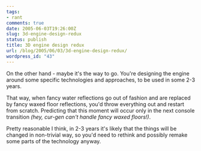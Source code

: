```yaml
---
tags:
- rant
comments: true
date: 2005-06-03T19:26:00Z
slug: 3d-engine-design-redux
status: publish
title: 3D engine design redux
url: /blog/2005/06/03/3d-engine-design-redux/
wordpress_id: "43"
---
```


On the other hand - maybe it's the way to go. You're designing the engine around some specific technologies and approaches, to be used in some 2-3 years.

That way, when fancy water reflections go out of fashion and are replaced by fancy waxed floor reflections, you'd throw everything out and restart from scratch. Predicting that this moment will occur only in the next console transition _(hey, cur-gen can't handle fancy waxed floors!)_.

Pretty reasonable I think, in 2-3 years it's likely that the things will be changed in non-trivial way, so you'd need to rethink and possibly remake some parts of the technology anyway.

